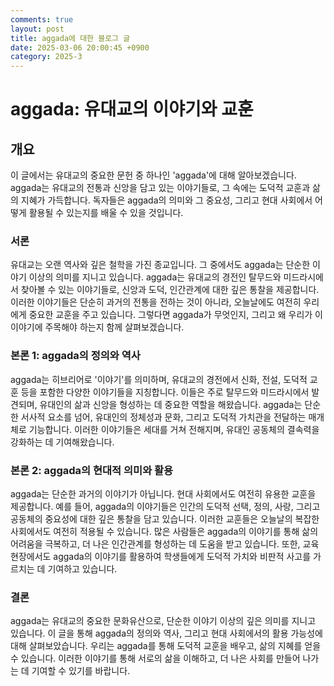 ```yaml
---
comments: true
layout: post
title: aggada에 대한 블로그 글
date: 2025-03-06 20:00:45 +0900
category: 2025-3
---
```


# aggada: 유대교의 이야기와 교훈

## 개요
이 글에서는 유대교의 중요한 문헌 중 하나인 'aggada'에 대해 알아보겠습니다. aggada는 유대교의 전통과 신앙을 담고 있는 이야기들로, 그 속에는 도덕적 교훈과 삶의 지혜가 가득합니다. 독자들은 aggada의 의미와 그 중요성, 그리고 현대 사회에서 어떻게 활용될 수 있는지를 배울 수 있을 것입니다.

### 서론
유대교는 오랜 역사와 깊은 철학을 가진 종교입니다. 그 중에서도 aggada는 단순한 이야기 이상의 의미를 지니고 있습니다. aggada는 유대교의 경전인 탈무드와 미드라시에서 찾아볼 수 있는 이야기들로, 신앙과 도덕, 인간관계에 대한 깊은 통찰을 제공합니다. 이러한 이야기들은 단순히 과거의 전통을 전하는 것이 아니라, 오늘날에도 여전히 우리에게 중요한 교훈을 주고 있습니다. 그렇다면 aggada가 무엇인지, 그리고 왜 우리가 이 이야기에 주목해야 하는지 함께 살펴보겠습니다.

### 본론 1: aggada의 정의와 역사
aggada는 히브리어로 '이야기'를 의미하며, 유대교의 경전에서 신화, 전설, 도덕적 교훈 등을 포함한 다양한 이야기들을 지칭합니다. 이들은 주로 탈무드와 미드라시에서 발견되며, 유대인의 삶과 신앙을 형성하는 데 중요한 역할을 해왔습니다. aggada는 단순한 서사적 요소를 넘어, 유대인의 정체성과 문화, 그리고 도덕적 가치관을 전달하는 매개체로 기능합니다. 이러한 이야기들은 세대를 거쳐 전해지며, 유대인 공동체의 결속력을 강화하는 데 기여해왔습니다.

### 본론 2: aggada의 현대적 의미와 활용
aggada는 단순한 과거의 이야기가 아닙니다. 현대 사회에서도 여전히 유용한 교훈을 제공합니다. 예를 들어, aggada의 이야기들은 인간의 도덕적 선택, 정의, 사랑, 그리고 공동체의 중요성에 대한 깊은 통찰을 담고 있습니다. 이러한 교훈들은 오늘날의 복잡한 사회에서도 여전히 적용될 수 있습니다. 많은 사람들은 aggada의 이야기를 통해 삶의 어려움을 극복하고, 더 나은 인간관계를 형성하는 데 도움을 받고 있습니다. 또한, 교육 현장에서도 aggada의 이야기를 활용하여 학생들에게 도덕적 가치와 비판적 사고를 가르치는 데 기여하고 있습니다.

### 결론
aggada는 유대교의 중요한 문화유산으로, 단순한 이야기 이상의 깊은 의미를 지니고 있습니다. 이 글을 통해 aggada의 정의와 역사, 그리고 현대 사회에서의 활용 가능성에 대해 살펴보았습니다. 우리는 aggada를 통해 도덕적 교훈을 배우고, 삶의 지혜를 얻을 수 있습니다. 이러한 이야기를 통해 서로의 삶을 이해하고, 더 나은 사회를 만들어 나가는 데 기여할 수 있기를 바랍니다.